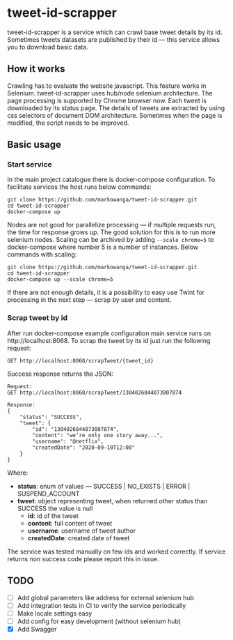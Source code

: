 # tweet-id-scrapper

tweet-id-scrapper is a service which can crawl base tweet details by its id.
Sometimes tweets datasets are published by their id — this service allows you to download basic data.

## How it works
Crawling has to evaluate the website javascript. This feature works in Selenium. 
tweet-id-scrapper uses hub/node selenium architecture. The page processing is supported by Chrome browser now.
Each tweet is downloaded by its status page. 
The details of tweets are extracted by using css selectors of document DOM architecture.
Sometimes when the page is modified, the script needs to be improved.

## Basic usage

### Start service
In the main project catalogue there is docker-compose configuration.
To facilitate services the host runs below commands:
```
git clone https://github.com/markowanga/tweet-id-scrapper.git
cd tweet-id-scrapper
docker-compose up 
```

Nodes are not good for parallelize processing — if multiple requests run, the time for response grows up.
The good solution for this is to run more selenium nodes. 
Scaling can be archived by adding `--scale chrome=5` to docker-compose where number 5 is a number of instances.
Below commands with scaling:
```
git clone https://github.com/markowanga/tweet-id-scrapper.git
cd tweet-id-scrapper
docker-compose up --scale chrome=5
```

If there are not enough details, it is a possibility to easy use Twint for processing in the next step
 — scrap by user and content.

### Scrap tweet by id
After run docker-compose example configuration main service runs on http://localhost:8068.
To scrap the tweet by its id just run the following request:
```
GET http://localhost:8068/scrapTweet/{tweet_id}
```

Success response returns the JSON:
```
Request:
GET http://localhost:8068/scrapTweet/1304026844073807874

Response:
{
    "status": "SUCCESS",
    "tweet": {
        "id": "1304026844073807874",
        "content": "we’re only one story away...",
        "username": "@netflix",
        "createdDate": "2020-09-10T12:00"
    }
}
```

Where:
 - **status**: enum of values — SUCCESS | NO_EXISTS | ERROR | SUSPEND_ACCOUNT
 - **tweet**: object representing tweet, when returned other status than SUCCESS the value is null
   - **id**: id of the tweet
   - **content**: full content of tweet
   - **username**: username of tweet author
   - **createdDate**: created date of tweet

The service was tested manually on few ids and worked correctly. 
If service returns non success code please report this in issue.

## TODO
 - [ ] Add global parameters like address for external selenium hub
 - [ ] Add integration tests in CI to verify the service periodically
 - [ ] Make locale settings easy
 - [ ] Add config for easy development (without selenium hub)
 - [x] Add Swagger
